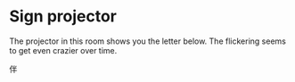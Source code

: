 # Sign projector

The projector in this room shows you the letter below. The flickering seems to get even crazier over time.

<p class="big-letter">
伴
</p>
